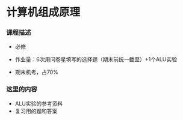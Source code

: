 # 计算机组成原理

### 课程描述

- 必修

- 作业量：6次用问卷星填写的选择题（期末前统一截至）+1个ALU实验
- 期末机考，占70%

### 这里的内容

- ALU实验的参考资料
- 复习用的题和答案


